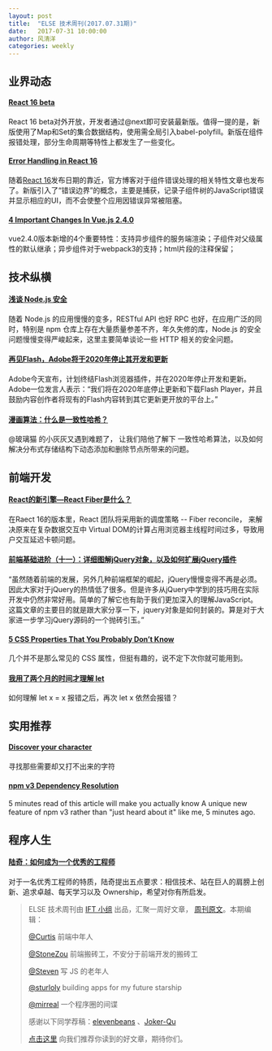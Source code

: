 ```yaml
---
layout: post
title:  "ELSE 技术周刊(2017.07.31期)"
date:   2017-07-31 10:00:00
author: 风清洋
categories: weekly
---
```


## 业界动态

#### [React 16 beta](https://github.com/facebook/react/issues/10294?utm_campaign=React%2BNewsletter&utm_medium=web&utm_source=React_Newsletter_79)

React 16 beta对外开放，开发者通过@next即可安装最新版。值得一提的是，新版使用了Map和Set的集合数据结构，使用需全局引入babel-polyfill。新版在组件报错处理，部分生命周期等特性上都发生了一些变化。

#### [Error Handling in React 16](https://facebook.github.io/react/blog/2017/07/26/error-handling-in-react-16.html?utm_campaign=React%2BNewsletter&utm_medium=web&utm_source=React_Newsletter_79)

随着[React 16](https://github.com/facebook/react/issues/10294?utm_campaign=React%2BNewsletter&utm_medium=web&utm_source=React_Newsletter_79)发布日期的靠近，官方博客对于组件错误处理的相关特性文章也发布了。新版引入了“错误边界”的概念，主要是捕获，记录子组件树的JavaScript错误并显示相应的UI，而不会使整个应用因错误异常被阻塞。

#### [4 Important Changes In Vue.js 2.4.0](https://vuejsdevelopers.com/2017/07/17/vue-js-2-4-important-features/)

vue2.4.0版本新增的4个重要特性：支持异步组件的服务端渲染；子组件对父级属性的默认继承；异步组件对于webpack3的支持；html片段的注释保留；

## 技术纵横

#### [浅谈 Node.js 安全](https://zhuanlan.zhihu.com/p/28105239)
随着 Node.js 的应用慢慢的变多，RESTful API 也好 RPC 也好，在应用广泛的同时，特别是 npm 仓库上存在大量质量参差不齐，年久失修的库，Node.js 的安全问题慢慢变得严峻起来，这里主要简单谈论一些 HTTP 相关的安全问题。

#### [再见Flash，Adobe将于2020年停止其开发和更新](https://mp.weixin.qq.com/s/MYB7Myv_JuCDbFk32uclcQ)

Adobe今天宣布，计划终结Flash浏览器插件，并在2020年停止开发和更新。Adobe一位发言人表示：“我们将在2020年底停止更新和下载Flash Player，并且鼓励内容创作者将现有的Flash内容转到其它更新更开放的平台上。”

#### [漫画算法：什么是一致性哈希？](http://mp.weixin.qq.com/s/scY2sMrmcRxWOn441D-_cQ)
@玻璃猫 的小灰灰又遇到难题了，  让我们陪他了解下 一致性哈希算法，以及如何解决分布式存储结构下动态添加和删除节点所带来的问题。

## 前端开发

#### [React的新引擎—React Fiber是什么？](https://mp.weixin.qq.com/s/AuwfW1vZeoeBEaioaFELzQ)
在Raect 16的版本里，React 团队将采用新的调度策略 -- Fiber reconcile， 来解决原来在复杂数据交互中 Virtual DOM的计算占用浏览器主线程时间过多，导致用户交互延迟卡顿问题。

#### [前端基础进阶（十一）：详细图解jQuery对象，以及如何扩展jQuery插件](http://www.jianshu.com/p/3f97570d22b4)
“虽然随着前端的发展，另外几种前端框架的崛起，jQuery慢慢变得不再是必须。因此大家对于jQuery的热情低了很多。但是许多从jQuery中学到的技巧用在实际开发中仍然非常好用。简单的了解它也有助于我们更加深入的理解JavaScript。这篇文章的主要目的就是跟大家分享一下，jquery对象是如何封装的。算是对于大家进一步学习jQuery源码的一个抛砖引玉。” 

#### [5 CSS Properties That You Probably Don’t Know](http://developer.telerik.com/topics/web-development/5-css-properties-probably-still-dont-know/)

几个并不是那么常见的 CSS 属性，但挺有趣的，说不定下次你就可能用到。

#### [我用了两个月的时间才理解 let](https://zhuanlan.zhihu.com/p/28140450)
如何理解 let x = x 报错之后，再次 let x 依然会报错？

## 实用推荐

#### [Discover your character](http://www.amp-what.com/)

寻找那些需要却又打不出来的字符

#### [npm v3 Dependency Resolution](https://docs.npmjs.com/how-npm-works/npm3)
5 minutes read of this article will make you actually know A unique new feature of npm v3 rather than "just heard about it" like me, 5 minutes ago. 

## 程序人生

#### [陆奇：如何成为一个优秀的工程师](https://mp.weixin.qq.com/s?__biz=MzIwMzg1ODcwMw==&mid=2247486666&idx=1&sn=e5038ef1027c28db3aab3d7ce8bf0471)

对于一名优秀工程师的特质，陆奇提出五点要求：相信技术、站在巨人的肩膀上创新、追求卓越、每天学习以及 Ownership，希望对你有所启发。

> ELSE 技术周刊由 [IFT 小组](https://github.com/CtripFE) 出品，汇聚一周好文章， [周刊原文](https://zhuanlan.zhihu.com/p/27789458)。本期编辑：
>
> [@Curtis](https://github.com/CurtisCBS) 前端中年人
>
> [@StoneZou](https://github.com/stoneyong) 前端搬砖工，不安分于前端开发的搬砖工
>
> [@Steven](https://github.com/StevenX911) 写 JS 的老年人
>
> [@sturloly](https://github.com/sturloly) building apps for my future starship
>
> [@mirreal](https://github.com/mirreal) 一个程序圈的间谍
>
> 感谢以下同学荐稿：[elevenbeans](https://github.com/elevenbeans) 、[Joker-Qu](https://github.com/Joker-Qu)
>
> [点击这里](https://github.com/CtripFE/fe-weekly/issues) 向我们推荐你读到的好文章，期待你们。